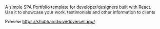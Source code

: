 
A simple SPA Portfolio template for developer/designers built with React. Use it to showcase your work, testimonials and other information to clients

Preview 
https://shubhamdwivedi.vercel.app/
